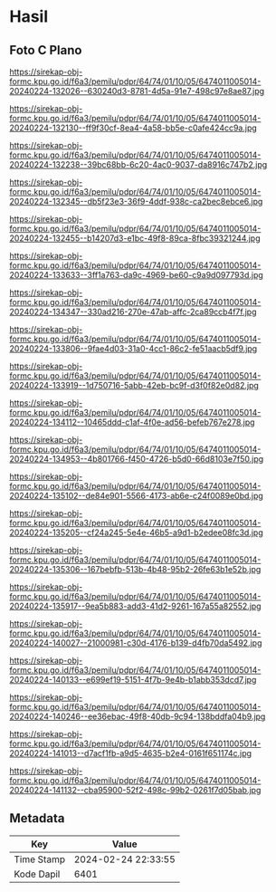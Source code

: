 # Hasil

## Foto C Plano

https://sirekap-obj-formc.kpu.go.id/f6a3/pemilu/pdpr/64/74/01/10/05/6474011005014-20240224-132026--630240d3-8781-4d5a-91e7-498c97e8ae87.jpg

https://sirekap-obj-formc.kpu.go.id/f6a3/pemilu/pdpr/64/74/01/10/05/6474011005014-20240224-132130--ff9f30cf-8ea4-4a58-bb5e-c0afe424cc9a.jpg

https://sirekap-obj-formc.kpu.go.id/f6a3/pemilu/pdpr/64/74/01/10/05/6474011005014-20240224-132238--39bc68bb-6c20-4ac0-9037-da8916c747b2.jpg

https://sirekap-obj-formc.kpu.go.id/f6a3/pemilu/pdpr/64/74/01/10/05/6474011005014-20240224-132345--db5f23e3-36f9-4ddf-938c-ca2bec8ebce6.jpg

https://sirekap-obj-formc.kpu.go.id/f6a3/pemilu/pdpr/64/74/01/10/05/6474011005014-20240224-132455--b14207d3-e1bc-49f8-89ca-8fbc39321244.jpg

https://sirekap-obj-formc.kpu.go.id/f6a3/pemilu/pdpr/64/74/01/10/05/6474011005014-20240224-133633--3ff1a763-da9c-4969-be60-c9a9d097793d.jpg

https://sirekap-obj-formc.kpu.go.id/f6a3/pemilu/pdpr/64/74/01/10/05/6474011005014-20240224-134347--330ad216-270e-47ab-affc-2ca89ccb4f7f.jpg

https://sirekap-obj-formc.kpu.go.id/f6a3/pemilu/pdpr/64/74/01/10/05/6474011005014-20240224-133806--9fae4d03-31a0-4cc1-86c2-fe51aacb5df9.jpg

https://sirekap-obj-formc.kpu.go.id/f6a3/pemilu/pdpr/64/74/01/10/05/6474011005014-20240224-133919--1d750716-5abb-42eb-bc9f-d3f0f82e0d82.jpg

https://sirekap-obj-formc.kpu.go.id/f6a3/pemilu/pdpr/64/74/01/10/05/6474011005014-20240224-134112--10465ddd-c1af-4f0e-ad56-befeb767e278.jpg

https://sirekap-obj-formc.kpu.go.id/f6a3/pemilu/pdpr/64/74/01/10/05/6474011005014-20240224-134953--4b801766-f450-4726-b5d0-66d8103e7f50.jpg

https://sirekap-obj-formc.kpu.go.id/f6a3/pemilu/pdpr/64/74/01/10/05/6474011005014-20240224-135102--de84e901-5566-4173-ab6e-c24f0089e0bd.jpg

https://sirekap-obj-formc.kpu.go.id/f6a3/pemilu/pdpr/64/74/01/10/05/6474011005014-20240224-135205--cf24a245-5e4e-46b5-a9d1-b2edee08fc3d.jpg

https://sirekap-obj-formc.kpu.go.id/f6a3/pemilu/pdpr/64/74/01/10/05/6474011005014-20240224-135306--167bebfb-513b-4b48-95b2-26fe63b1e52b.jpg

https://sirekap-obj-formc.kpu.go.id/f6a3/pemilu/pdpr/64/74/01/10/05/6474011005014-20240224-135917--9ea5b883-add3-41d2-9261-167a55a82552.jpg

https://sirekap-obj-formc.kpu.go.id/f6a3/pemilu/pdpr/64/74/01/10/05/6474011005014-20240224-140027--21000981-c30d-4176-b139-d4fb70da5492.jpg

https://sirekap-obj-formc.kpu.go.id/f6a3/pemilu/pdpr/64/74/01/10/05/6474011005014-20240224-140133--e699ef19-5151-4f7b-9e4b-b1abb353dcd7.jpg

https://sirekap-obj-formc.kpu.go.id/f6a3/pemilu/pdpr/64/74/01/10/05/6474011005014-20240224-140246--ee36ebac-49f8-40db-9c94-138bddfa04b9.jpg

https://sirekap-obj-formc.kpu.go.id/f6a3/pemilu/pdpr/64/74/01/10/05/6474011005014-20240224-141013--d7acf1fb-a9d5-4635-b2e4-0161f651174c.jpg

https://sirekap-obj-formc.kpu.go.id/f6a3/pemilu/pdpr/64/74/01/10/05/6474011005014-20240224-141132--cba95900-52f2-498c-99b2-0261f7d05bab.jpg


## Metadata

| Key        | Value               |
| ---------- | ------------------- |
| Time Stamp | 2024-02-24 22:33:55 |
| Kode Dapil | 6401                |



